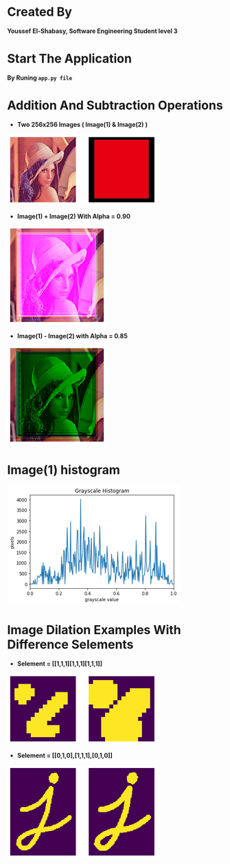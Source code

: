 # Created By 
**Youssef El-Shabasy, Software Engineering Student level 3**
# Start The Application
**By Runing `app.py file`**
# Addition And Subtraction Operations
* **Two 256x256 Images ( Image(1) & Image(2) )**

![](images/display_img1_img2.png)

* **Image(1) + Image(2) With Alpha = 0.90**

![](images/img1+img2.png)

* **Image(1) - Image(2) with Alpha = 0.85**

![](images/img1-img2.png)

# Image(1) histogram

![](images/lena_histogram.png)

# Image Dilation Examples With Difference Selements

* **Selement = [[1,1,1][1,1,1][1,1,1]]**

![](images/display_example_and_dilated_example.png)

* **Selement = [[0,1,0],[1,1,1],[0,1,0]]**

![](images/display_j_and_dilated_j.png)

